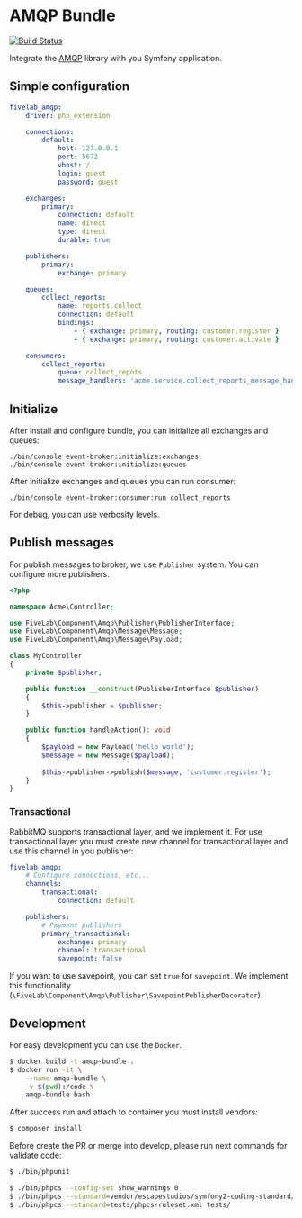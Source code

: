 AMQP Bundle
===========

[![Build Status](https://github.com/FiveLab/AmqpBundle/workflows/Testing/badge.svg?branch=master)](https://github.com/FiveLab/AmqpBundle/actions)

Integrate the [AMQP](https://github.com/FiveLab/Amqp) library with you Symfony application.

Simple configuration
--------------------

```yaml
fivelab_amqp:
    driver: php_extension

    connections:
        default: 
            host: 127.0.0.1
            port: 5672
            vhost: /
            login: guest
            password: guest

    exchanges:
        primary:
            connection: default
            name: direct
            type: direct
            durable: true

    publishers:
        primary:
            exchange: primary

    queues:
        collect_reports:
            name: reports.collect
            connection: default
            bindings:
                - { exchange: primary, routing: customer.register }
                - { exchange: primary, routing: customer.activate }

    consumers:
        collect_reports:
            queue: collect_repots
            message_handlers: 'acme.service.collect_reports_message_handler'
```

Initialize
----------

After install and configure bundle, you can initialize all exchanges and queues:

```shell script
./bin/console event-broker:initialize:exchanges
./bin/console event-broker:initialize:queues
```

After initialize exchanges and queues you can run consumer:

```shell script
./bin/console event-broker:consumer:run collect_reports
```

For debug, you can use verbosity levels.

Publish messages
----------------

For publish messages to broker, we use `Publisher` system. You can configure more publishers.

```php
<?php

namespace Acme\Controller;

use FiveLab\Component\Amqp\Publisher\PublisherInterface;
use FiveLab\Component\Amqp\Message\Message;
use FiveLab\Component\Amqp\Message\Payload;

class MyController 
{
    private $publisher;

    public function __construct(PublisherInterface $publisher)
    {
        $this->publisher = $publisher;
    }

    public function handleAction(): void
    {
        $payload = new Payload('hello world');
        $message = new Message($payload);
        
        $this->publisher->publish($message, 'customer.register');
    }   
}
```


### Transactional

RabbitMQ supports transactional layer, and we implement it. For use transactional layer you must create new channel for
transactional layer and use this channel in you publisher:

```yaml
fivelab_amqp:
    # Configure connections, etc...
    channels:
        transactional:
            connection: default 

    publishers:
        # Payment publishers
        primary_transactional:
            exchange: primary
            channel: transactional
            savepoint: false
```

If you want to use savepoint, you can set `true` for `savepoint`. We implement this functionality 
(`\FiveLab\Component\Amqp\Publisher\SavepointPublisherDecorator`). 

Development
-----------

For easy development you can use the `Docker`.

```bash
$ docker build -t amqp-bundle .
$ docker run -it \
    --name amqp-bundle \
    -v $(pwd):/code \
    amqp-bundle bash

``` 

After success run and attach to container you must install vendors:

```bash
$ composer install
```

Before create the PR or merge into develop, please run next commands for validate code:

```bash
$ ./bin/phpunit

$ ./bin/phpcs --config-set show_warnings 0
$ ./bin/phpcs --standard=vendor/escapestudios/symfony2-coding-standard/Symfony/ src/
$ ./bin/phpcs --standard=tests/phpcs-ruleset.xml tests/

```
